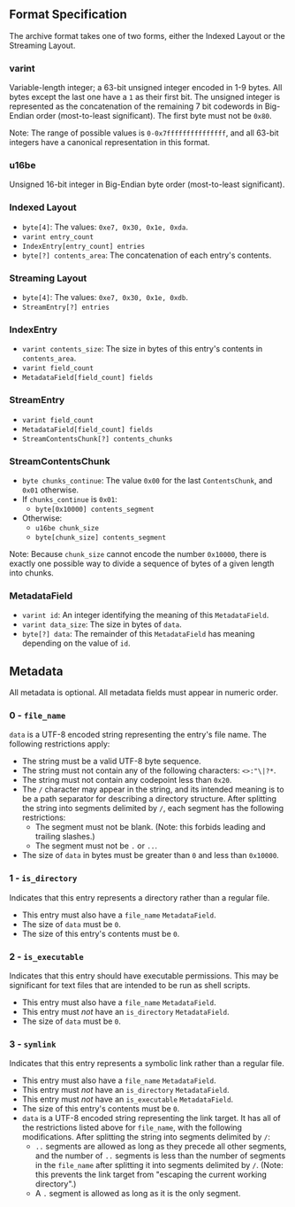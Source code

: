 ## Format Specification

The archive format takes one of two forms, either the Indexed Layout or the Streaming Layout.

### varint

Variable-length integer; a 63-bit unsigned integer encoded in 1-9 bytes.
All bytes except the last one have a `1` as their first bit.
The unsigned integer is represented as the concatenation of the remaining
7 bit codewords in Big-Endian order (most-to-least significant).
The first byte must not be `0x80`.

Note: The range of possible values is `0-0x7fffffffffffffff`,
and all 63-bit integers have a canonical representation in this format.

### u16be

Unsigned 16-bit integer in Big-Endian byte order (most-to-least significant).

### Indexed Layout

* `byte[4]`: The values: `0xe7, 0x30, 0x1e, 0xda`.
* `varint entry_count`
* `IndexEntry[entry_count] entries`
* `byte[?] contents_area`: The concatenation of each entry's contents.

### Streaming Layout

* `byte[4]`: The values: `0xe7, 0x30, 0x1e, 0xdb`.
* `StreamEntry[?] entries`

### IndexEntry

* `varint contents_size`: The size in bytes of this entry's contents in `contents_area`.
* `varint field_count`
* `MetadataField[field_count] fields`

### StreamEntry

* `varint field_count`
* `MetadataField[field_count] fields`
* `StreamContentsChunk[?] contents_chunks`

### StreamContentsChunk

* `byte chunks_continue`: The value `0x00` for the last `ContentsChunk`, and `0x01` otherwise.
* If `chunks_continue` is `0x01`:
  * `byte[0x10000] contents_segment`
* Otherwise:
  * `u16be chunk_size`
  * `byte[chunk_size] contents_segment`

Note: Because `chunk_size` cannot encode the number `0x10000`,
there is exactly one possible way to divide a sequence of bytes of a given length into chunks.

### MetadataField

* `varint id`: An integer identifying the meaning of this `MetadataField`.
* `varint data_size`: The size in bytes of `data`.
* `byte[?] data`: The remainder of this `MetadataField` has meaning depending on the value of `id`.

## Metadata

All metadata is optional.
All metadata fields must appear in numeric order.

### 0 - `file_name`

`data` is a UTF-8 encoded string representing the entry's file name. The following restrictions apply:

* The string must be a valid UTF-8 byte sequence.
* The string must not contain any of the following characters: `<>:"\|?*`.
* The string must not contain any codepoint less than `0x20`.
* The `/` character may appear in the string, and its intended meaning is to be a path separator for describing a directory structure. After splitting the string into segments delimited by `/`, each segment has the following restrictions:
  * The segment must not be blank. (Note: this forbids leading and trailing slashes.)
  * The segment must not be `.` or `..`.
* The size of `data` in bytes must be greater than `0` and less than `0x10000`.

### 1 - `is_directory`

Indicates that this entry represents a directory rather than a regular file.

* This entry must also have a `file_name` `MetadataField`.
* The size of `data` must be `0`.
* The size of this entry's contents must be `0`.

### 2 - `is_executable`

Indicates that this entry should have executable permissions.
This may be significant for text files that are intended to be run as shell scripts.

* This entry must also have a `file_name` `MetadataField`.
* This entry must *not* have an `is_directory` `MetadataField`.
* The size of `data` must be `0`.

### 3 - `symlink`

Indicates that this entry represents a symbolic link rather than a regular file.

* This entry must also have a `file_name` `MetadataField`.
* This entry must *not* have an `is_directory` `MetadataField`.
* This entry must *not* have an `is_executable` `MetadataField`.
* The size of this entry's contents must be `0`.
* `data` is a UTF-8 encoded string representing the link target. It has all of the restrictions listed above for `file_name`, with the following modifications. After splitting the string into segments delimited by `/`:
  * `..` segments are allowed as long as they precede all other segments, and the number of `..` segments is less than the number of segments in the `file_name` after splitting it into segments delimited by `/`. (Note: this prevents the link target from "escaping the current working directory".)
  * A `.` segment is allowed as long as it is the only segment.
